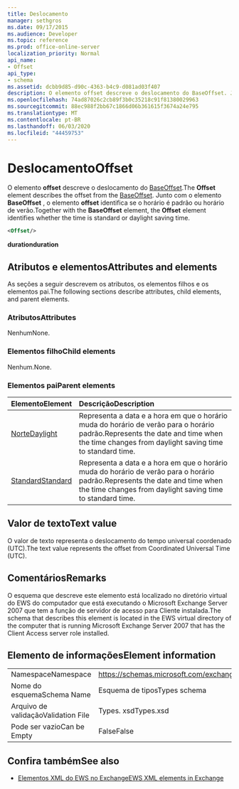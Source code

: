 ```yaml
---
title: Deslocamento
manager: sethgros
ms.date: 09/17/2015
ms.audience: Developer
ms.topic: reference
ms.prod: office-online-server
localization_priority: Normal
api_name:
- Offset
api_type:
- schema
ms.assetid: dcbb9d85-d90c-4363-b4c9-d081ad03f407
description: O elemento offset descreve o deslocamento do BaseOffset. Junto com o elemento BaseOffset, o elemento offset identifica se o horário é padrão ou horário de verão.
ms.openlocfilehash: 74ad87026c2cb89f3b0c35218c91f81380029963
ms.sourcegitcommit: 88ec988f2bb67c1866d06b361615f3674a24e795
ms.translationtype: MT
ms.contentlocale: pt-BR
ms.lasthandoff: 06/03/2020
ms.locfileid: "44459753"
---
```

# <a name="offset"></a><span data-ttu-id="41f7e-104">Deslocamento</span><span class="sxs-lookup"><span data-stu-id="41f7e-104">Offset</span></span>

<span data-ttu-id="41f7e-105">O elemento **offset** descreve o deslocamento do [BaseOffset](baseoffset.md).</span><span class="sxs-lookup"><span data-stu-id="41f7e-105">The **Offset** element describes the offset from the [BaseOffset](baseoffset.md).</span></span> <span data-ttu-id="41f7e-106">Junto com o elemento **BaseOffset** , o elemento **offset** identifica se o horário é padrão ou horário de verão.</span><span class="sxs-lookup"><span data-stu-id="41f7e-106">Together with the **BaseOffset** element, the **Offset** element identifies whether the time is standard or daylight saving time.</span></span> 
  
```xml
<Offset/>
```

 <span data-ttu-id="41f7e-107">**duration**</span><span class="sxs-lookup"><span data-stu-id="41f7e-107">**duration**</span></span>
## <a name="attributes-and-elements"></a><span data-ttu-id="41f7e-108">Atributos e elementos</span><span class="sxs-lookup"><span data-stu-id="41f7e-108">Attributes and elements</span></span>

<span data-ttu-id="41f7e-109">As seções a seguir descrevem os atributos, os elementos filhos e os elementos pai.</span><span class="sxs-lookup"><span data-stu-id="41f7e-109">The following sections describe attributes, child elements, and parent elements.</span></span>
  
### <a name="attributes"></a><span data-ttu-id="41f7e-110">Atributos</span><span class="sxs-lookup"><span data-stu-id="41f7e-110">Attributes</span></span>

<span data-ttu-id="41f7e-111">Nenhum</span><span class="sxs-lookup"><span data-stu-id="41f7e-111">None.</span></span>
  
### <a name="child-elements"></a><span data-ttu-id="41f7e-112">Elementos filho</span><span class="sxs-lookup"><span data-stu-id="41f7e-112">Child elements</span></span>

<span data-ttu-id="41f7e-113">Nenhum.</span><span class="sxs-lookup"><span data-stu-id="41f7e-113">None.</span></span>
  
### <a name="parent-elements"></a><span data-ttu-id="41f7e-114">Elementos pai</span><span class="sxs-lookup"><span data-stu-id="41f7e-114">Parent elements</span></span>

|<span data-ttu-id="41f7e-115">**Elemento**</span><span class="sxs-lookup"><span data-stu-id="41f7e-115">**Element**</span></span>|<span data-ttu-id="41f7e-116">**Descrição**</span><span class="sxs-lookup"><span data-stu-id="41f7e-116">**Description**</span></span>|
|:-----|:-----|
|[<span data-ttu-id="41f7e-117">Norte</span><span class="sxs-lookup"><span data-stu-id="41f7e-117">Daylight</span></span>](daylight.md) <br/> |<span data-ttu-id="41f7e-118">Representa a data e a hora em que o horário muda do horário de verão para o horário padrão.</span><span class="sxs-lookup"><span data-stu-id="41f7e-118">Represents the date and time when the time changes from daylight saving time to standard time.</span></span>  <br/> |
|[<span data-ttu-id="41f7e-119">Standard</span><span class="sxs-lookup"><span data-stu-id="41f7e-119">Standard</span></span>](standard.md) <br/> |<span data-ttu-id="41f7e-120">Representa a data e a hora em que o horário muda do horário de verão para o horário padrão.</span><span class="sxs-lookup"><span data-stu-id="41f7e-120">Represents the date and time when the time changes from daylight saving time to standard time.</span></span>  <br/> |
   
## <a name="text-value"></a><span data-ttu-id="41f7e-121">Valor de texto</span><span class="sxs-lookup"><span data-stu-id="41f7e-121">Text value</span></span>

<span data-ttu-id="41f7e-122">O valor de texto representa o deslocamento do tempo universal coordenado (UTC).</span><span class="sxs-lookup"><span data-stu-id="41f7e-122">The text value represents the offset from Coordinated Universal Time (UTC).</span></span>
  
## <a name="remarks"></a><span data-ttu-id="41f7e-123">Comentários</span><span class="sxs-lookup"><span data-stu-id="41f7e-123">Remarks</span></span>

<span data-ttu-id="41f7e-124">O esquema que descreve este elemento está localizado no diretório virtual do EWS do computador que está executando o Microsoft Exchange Server 2007 que tem a função de servidor de acesso para Cliente instalada.</span><span class="sxs-lookup"><span data-stu-id="41f7e-124">The schema that describes this element is located in the EWS virtual directory of the computer that is running Microsoft Exchange Server 2007 that has the Client Access server role installed.</span></span>
  
## <a name="element-information"></a><span data-ttu-id="41f7e-125">Elemento de informações</span><span class="sxs-lookup"><span data-stu-id="41f7e-125">Element information</span></span>

|||
|:-----|:-----|
|<span data-ttu-id="41f7e-126">Namespace</span><span class="sxs-lookup"><span data-stu-id="41f7e-126">Namespace</span></span>  <br/> |https://schemas.microsoft.com/exchange/services/2006/types  <br/> |
|<span data-ttu-id="41f7e-127">Nome do esquema</span><span class="sxs-lookup"><span data-stu-id="41f7e-127">Schema Name</span></span>  <br/> |<span data-ttu-id="41f7e-128">Esquema de tipos</span><span class="sxs-lookup"><span data-stu-id="41f7e-128">Types schema</span></span>  <br/> |
|<span data-ttu-id="41f7e-129">Arquivo de validação</span><span class="sxs-lookup"><span data-stu-id="41f7e-129">Validation File</span></span>  <br/> |<span data-ttu-id="41f7e-130">Types. xsd</span><span class="sxs-lookup"><span data-stu-id="41f7e-130">Types.xsd</span></span>  <br/> |
|<span data-ttu-id="41f7e-131">Pode ser vazio</span><span class="sxs-lookup"><span data-stu-id="41f7e-131">Can be Empty</span></span>  <br/> |<span data-ttu-id="41f7e-132">False</span><span class="sxs-lookup"><span data-stu-id="41f7e-132">False</span></span>  <br/> |
   
## <a name="see-also"></a><span data-ttu-id="41f7e-133">Confira também</span><span class="sxs-lookup"><span data-stu-id="41f7e-133">See also</span></span>



- [<span data-ttu-id="41f7e-134">Elementos XML do EWS no Exchange</span><span class="sxs-lookup"><span data-stu-id="41f7e-134">EWS XML elements in Exchange</span></span>](ews-xml-elements-in-exchange.md)


